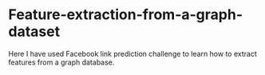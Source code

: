 # Feature-extraction-from-a-graph-dataset
Here I have used Facebook link prediction challenge to learn how to extract features from a graph database.
